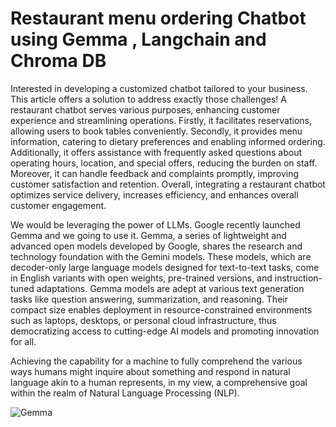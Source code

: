 # Restaurant menu ordering Chatbot using Gemma , Langchain and Chroma DB

Interested in developing a customized chatbot tailored to your business. This article offers a solution to address exactly those challenges! A restaurant chatbot serves various purposes, enhancing customer experience and streamlining operations. Firstly, it facilitates reservations, allowing users to book tables conveniently. Secondly, it provides menu information, catering to dietary preferences and enabling informed ordering. Additionally, it offers assistance with frequently asked questions about operating hours, location, and special offers, reducing the burden on staff. Moreover, it can handle feedback and complaints promptly, improving customer satisfaction and retention. Overall, integrating a restaurant chatbot optimizes service delivery, increases efficiency, and enhances overall customer engagement.


We would be leveraging the power of LLMs. Google recently launched Gemma and we going to use it. Gemma, a series of lightweight and advanced open models developed by Google, shares the research and technology foundation with the Gemini models. These models, which are decoder-only large language models designed for text-to-text tasks, come in English variants with open weights, pre-trained versions, and instruction-tuned adaptations. Gemma models are adept at various text generation tasks like question answering, summarization, and reasoning. Their compact size enables deployment in resource-constrained environments such as laptops, desktops, or personal cloud infrastructure, thus democratizing access to cutting-edge AI models and promoting innovation for all.


Achieving the capability for a machine to fully comprehend the various ways humans might inquire about something and respond in natural language akin to a human represents, in my view, a comprehensive goal within the realm of Natural Language Processing (NLP).

![Gemma](https://github.com/ushareng/Restaurant-Menu-ordering-chatbot-using-Gemma-Langchain-and-Chroma-DB/assets/34335028/c63bfd00-9694-4410-881c-dbb92a88c98d)
